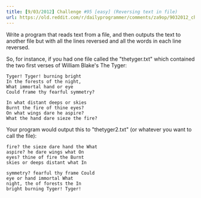```yaml
---
title: [9/03/2012] Challenge #95 [easy] (Reversing text in file)
url: https://old.reddit.com/r/dailyprogrammer/comments/za9op/9032012_challenge_95_easy_reversing_text_in_file/
---
```


Write a program that reads text from a file, and then outputs the text to another file but with all the lines reversed and all the words in each line reversed. 

So, for instance, if you had one file called the "thetyger.txt" which contained the two first verses of William Blake's The Tyger:

    Tyger! Tyger! burning bright 
    In the forests of the night, 
    What immortal hand or eye 
    Could frame thy fearful symmetry? 

    In what distant deeps or skies 
    Burnt the fire of thine eyes? 
    On what wings dare he aspire? 
    What the hand dare sieze the fire? 

Your program would output this to "thetyger2.txt" (or whatever you want to call the file):

    fire? the sieze dare hand the What
    aspire? he dare wings what On
    eyes? thine of fire the Burnt
    skies or deeps distant what In

    symmetry? fearful thy frame Could
    eye or hand immortal What
    night, the of forests the In
    bright burning Tyger! Tyger!
